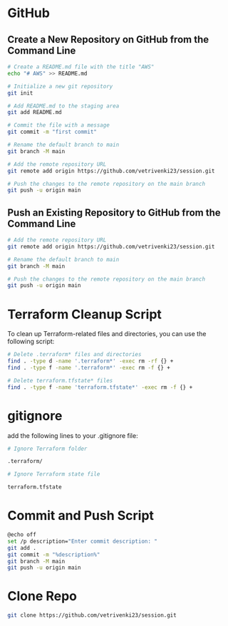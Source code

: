 # GitHub

## Create a New Repository on GitHub from the Command Line

```bash
# Create a README.md file with the title "AWS"
echo "# AWS" >> README.md

# Initialize a new git repository
git init

# Add README.md to the staging area
git add README.md

# Commit the file with a message
git commit -m "first commit"

# Rename the default branch to main
git branch -M main

# Add the remote repository URL
git remote add origin https://github.com/vetrivenki23/session.git

# Push the changes to the remote repository on the main branch
git push -u origin main
```

## Push an Existing Repository to GitHub from the Command Line

```bash
# Add the remote repository URL
git remote add origin https://github.com/vetrivenki23/session.git

# Rename the default branch to main
git branch -M main

# Push the changes to the remote repository on the main branch
git push -u origin main
```

# Terraform Cleanup Script

To clean up Terraform-related files and directories, you can use the following script:

```bash
# Delete .terraform* files and directories
find . -type d -name '.terraform*' -exec rm -rf {} +
find . -type f -name '.terraform*' -exec rm -f {} +

# Delete terraform.tfstate* files
find . -type f -name 'terraform.tfstate*' -exec rm -f {} +
```

# gitignore

add the following lines to your .gitignore file:

```bash
# Ignore Terraform folder

.terraform/

# Ignore Terraform state file

terraform.tfstate
```

# Commit and Push Script

```bash
@echo off
set /p description="Enter commit description: "
git add .
git commit -m "%description%"
git branch -M main
git push -u origin main
```

# Clone Repo

```bash
git clone https://github.com/vetrivenki23/session.git
```
